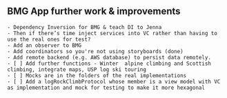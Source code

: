 ## BMG App further work & improvements
	- Dependency Inversion for BMG & teach DI to Jenna
	- Then if there’s time inject services into VC rather than having to use the real ones for test? 
	- Add an observer to BMG
	- Add coordinators so you're not using storyboards (done)
	- Add remote backend (e.g. AWS database) to persist data remotely. 
	- [ ] Add further functions - Winter  alpine climbing and Scottish climbing, integrate maps, USP log ski touring
	- [ ] Mocks are in the folders of the real implementations
	- [ ] Add a logRockClimbProtocol whose member is a view model with VC as implementation and mock for testing to make it more hexagonal